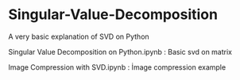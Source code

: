 # Singular-Value-Decomposition
A very basic explanation of SVD on Python

Singular Value Decomposition on Python.ipynb : Basic svd  on matrix

Image Compression with SVD.ipynb : İmage compression example
